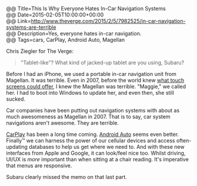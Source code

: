 @@ Title=This Is Why Everyone Hates In-Car Navigation Systems  
@@ Date=2015-02-05T10:00:00+00:00  
@@ Link=http://www.theverge.com/2015/2/5/7982525/in-car-navigation-systems-are-terrible  
@@ Description=Yes, everyone hates in-car navigation.  
@@ Tags=cars, CarPlay, Android Auto, Magellan  

Chris Ziegler for The Verge: 
>"Tablet-like"? What kind of jacked-up tablet are you using, Subaru?

Before I had an iPhone, we used a portable in-car navigation unit from Magellan. It was terrible. Even in 2007, before the world knew [what touch screens could offer][tuaw], I knew the Magellan was terrible. "Maggie," we called her. I had to boot into Windows to update her, and even then, she still sucked.

Car companies have been putting out navigation systems with about as much awesomeness as Magellan in 2007. That is to say, car system navigations aren't awesome. They are terrible.

[CarPlay][apple] has been a long time coming. [Android Auto][android] seems even better. Finally™ we can harness the power of our cellular devices and access often-updating databases to help us get where we need to. And with these new interfaces from Apple and Google, it can look/feel nice too. Whilst driving, UI/UX is *more* important than when sitting at a chair reading. It's imperative that menus are responsive. 

Subaru clearly missed the memo on that last part.

[android]: http://www.android.com/auto/
[apple]: https://www.apple.com/ios/carplay
[tuaw]: http://www.tuaw.com/2007/01/09/iphone-announced/